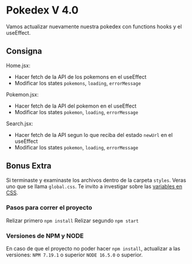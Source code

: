 # Pokedex V 4.0

Vamos actualizar nuevamente nuestra pokedex con functions hooks y el useEffect.

## Consigna
Home.jsx:
- Hacer fetch de la API de los pokemons en el useEffect
- Modificar los states `pokemons`, `loading`, `errorMessage`

Pokemon.jsx:
- Hacer fetch de la API del pokemon en el useEffect
- Modificar los states `pokemon`, `loading`, `errorMessage`

Search.jsx:
- Hacer fetch de la API segun lo que reciba del estado `newUrl` en el useEffect
- Modificar los states `pokemon`, `loading`, `errorMessage`


## Bonus Extra
Si terminaste y examinaste los archivos dentro de la carpeta `styles`. Veras uno que se llama `global.css`. Te invito a investigar sobre las [variables en CSS](https://developer.mozilla.org/es/docs/Web/CSS/Using_CSS_custom_properties).


### Pasos para correr el proyecto

Relizar primero `npm install`
Relizar segundo `npm start`

### Versiones de NPM y NODE
En caso de que el proyecto no poder hacer `npm install`, actualizar a las versiones:
`NPM 7.19.1` o superior
`NODE 16.5.0` o superior.